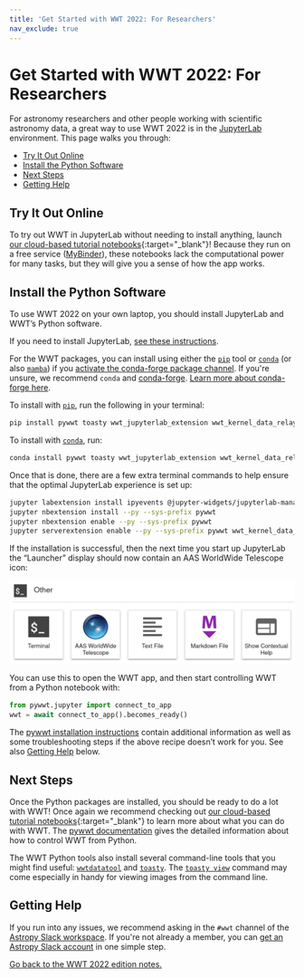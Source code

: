 ```yaml
---
title: 'Get Started with WWT 2022: For Researchers'
nav_exclude: true
---
```


# Get Started with WWT 2022: For Researchers

For astronomy researchers and other people working with scientific astronomy
data, a great way to use WWT 2022 is in the [JupyterLab] environment. This page
walks you through:

[JupyterLab]: https://jupyter.org/

- [Try It Out Online](#try-it-out-online)
- [Install the Python Software](#install-the-python-software)
- [Next Steps](#next-steps)
- [Getting Help]

[Getting Help]: #getting-help


## Try It Out Online

To try out WWT in JupyterLab without needing to install anything, launch [our
cloud-based tutorial notebooks][mybinder]{:target="_blank"}! Because they run on
a free service ([MyBinder](https://mybinder.org/)), these notebooks lack the
computational power for many tasks, but they will give you a sense of how the
app works.

[mybinder]: https://bit.ly/pywwt-notebooks


## Install the Python Software

To use WWT 2022 on your own laptop, you should install JupyterLab and WWT’s
Python software.

If you need to install JupyterLab, [see these
instructions](https://jupyter.org/install).

For the WWT packages, you can install using either the [`pip`] tool or
[`conda`] (or also [`mamba`]) if you [activate the conda-forge
package channel][cfenable]. If you're unsure, we recommend `conda` and
[conda-forge]. [Learn more about conda-forge here][cfintro].

[`pip`]: https://packaging.python.org/en/latest/guides/tool-recommendations/#installation-tool-recommendations
[`conda`]: https://docs.conda.io/
[`mamba`]: https://mamba.readthedocs.io/
[cfenable]: https://conda-forge.org/docs/user/introduction.html#how-can-i-install-packages-from-conda-forge
[conda-forge]: https://conda-forge.org/
[cfintro]: https://conda-forge.org/docs/user/introduction.html

To install with [`pip`], run the following in your terminal:

```sh
pip install pywwt toasty wwt_jupyterlab_extension wwt_kernel_data_relay
```

To install with [`conda`], run:

```sh
conda install pywwt toasty wwt_jupyterlab_extension wwt_kernel_data_relay
```

Once that is done, there are a few extra terminal commands to help ensure that
the optimal JupyterLab experience is set up:

```sh
jupyter labextension install ipyevents @jupyter-widgets/jupyterlab-manager pywwt
jupyter nbextension install --py --sys-prefix pywwt
jupyter nbextension enable --py --sys-prefix pywwt
jupyter serverextension enable --py --sys-prefix pywwt wwt_kernel_data_relay
```

If the installation is successful, then the next time you start up JupyterLab
the “Launcher” display should now contain an AAS WorldWide Telescope icon:

![WWT JupyterLab app launcher screenshot](../jlab-launcher.jpg)

You can use this to open the WWT app, and then start controlling WWT from a
Python notebook with:

```python
from pywwt.jupyter import connect_to_app
wwt = await connect_to_app().becomes_ready()
```

The [pywwt installation instructions][pywwt-inst] contain additional information
as well as some troubleshooting steps if the above recipe doesn’t work for you.
See also [Getting Help] below.

[pywwt-inst]: https://pywwt.readthedocs.io/en/stable/installation.html


## Next Steps

Once the Python packages are installed, you should be ready to do a lot with
WWT! Once again we recommend checking out [our cloud-based tutorial
notebooks][mybinder]{:target="_blank"} to learn more about what you can do with
WWT. The [pywwt documentation][pywwt-docs] gives the detailed information about
how to control WWT from Python.

[pywwt-docs]: https://pywwt.readthedocs.io/

The WWT Python tools also install several command-line tools that you might find
useful: [`wwtdatatool`] and [`toasty`]. The [`toasty view`] command may come
especially in handy for viewing images from the command line.

[`wwtdatatool`]: https://wwt-data-formats.readthedocs.io/en/latest/
[`toasty`]: https://toasty.readthedocs.io/en/latest/
[`toasty view`]: https://toasty.readthedocs.io/en/latest/cli/view.html


## Getting Help

If you run into any issues, we recommend asking in the `#wwt` channel of the
[Astropy Slack workspace](https://astropy.slack.com/). If you're not already a
member, you can [get an Astropy Slack account](http://joinslack.astropy.org/) in
one simple step.

[Go back to the WWT 2022 edition notes.](..)
